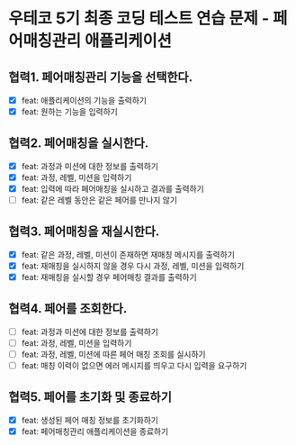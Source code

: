 # 우테코 5기 최종 코딩 테스트 연습 문제 - 페어매칭관리 애플리케이션

## 협력1. 페어매칭관리 기능을 선택한다.

- [x] feat: 애플리케이션의 기능을 출력하기
- [x] feat: 원하는 기능을 입력하기

## 협력2. 페어매칭을 실시한다.

- [x] feat: 과정과 미션에 대한 정보를 출력하기
- [x] feat: 과정, 레벨, 미션을 입력하기
- [x] feat: 입력에 따라 페어매칭을 실시하고 결과를 출력하기
- [ ] feat: 같은 레벨 동안은 같은 페어를 만나지 않기

## 협력3. 페어매칭을 재실시한다.

- [x] feat: 같은 과정, 레벨, 미션이 존재하면 재매칭 메시지를 출력하기
- [x] feat: 재매칭을 실시하지 않을 경우 다시 과정, 레벨, 미션을 입력하기
- [x] feat: 재매칭을 실시할 경우 페어매칭 결과를 출력하기

## 협력4. 페어를 조회한다.

- [ ] feat: 과정과 미션에 대한 정보를 출력하기
- [ ] feat: 과정, 레벨, 미션을 입력하기
- [ ] feat: 과정, 레벨, 미션에 따른 페어 매칭 조회를 실시하기
- [ ] feat: 매칭 이력이 없으면 에러 메시지를 띄우고 다시 입력을 요구하기

## 협력5. 페어를 초기화 및 종료하기

- [x] feat: 생성된 페어 매칭 정보를 초기화하기
- [x] feat: 페어매칭관리 애플리케이션을 종료하기
